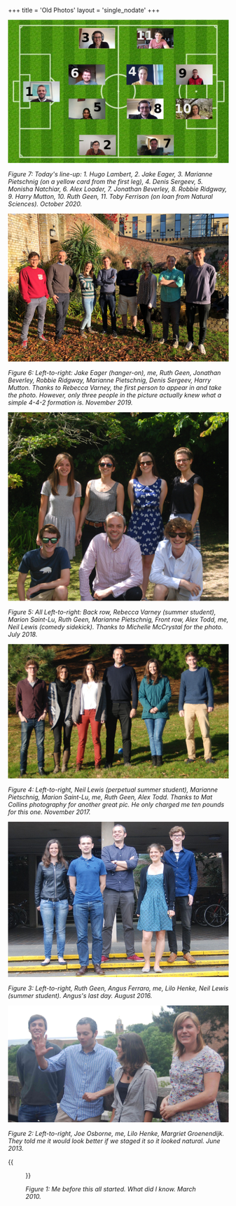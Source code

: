 +++
title = 'Old Photos'
layout = 'single_nodate'
+++

![October 2020](group2020_low.jpg)

*Figure 7: Today's line-up: 1. Hugo Lambert, 2. Jake Eager, 3. Marianne Pietschnig (on a yellow card from the first leg), 
4. Denis Sergeev, 5. Monisha Natchiar, 6. Alex Loader, 7. Jonathan Beverley, 8. Robbie Ridgway, 9. Harry Mutton, 10. Ruth Geen, 
11. Toby Ferrison (on loan from Natural Sciences). October 2020.*


![November 2019](group2019_low.jpg)
 
*Figure 6: Left-to-right: Jake Eager (hanger-on), me, Ruth Geen, Jonathan Beverley, Robbie Ridgway, Marianne Pietschnig, 
Denis Sergeev, Harry Mutton. Thanks to Rebecca Varney, the first person to appear in and take the photo. However, only three 
people in the picture actually knew what a simple 4-4-2 formation is. November 2019.*

![July 2018](group2018_low.jpg)

*Figure 5: All Left-to-right: Back row, Rebecca Varney (summer student), Marion Saint-Lu, Ruth Geen, Marianne Pietschnig, 
Front row, Alex Todd, me, Neil Lewis (comedy sidekick). Thanks to Michelle McCrystal for the photo. July 2018.*

![November 2017](group2017_low.jpg)

*Figure 4: Left-to-right, Neil Lewis (perpetual summer student), Marianne Pietschnig, Marion Saint-Lu, me, Ruth Geen, Alex Todd. 
Thanks to Mat Collins photography for another great pic. He only charged me ten pounds for this one. November 2017.*

![August 2016](group2016_low.jpg)

*Figure 3: Left-to-right, Ruth Geen, Angus Ferraro, me, Lilo Henke, Neil Lewis (summer student). Angus's last day. August 2016.*

![June 2013](group2013_low.jpeg)

*Figure 2: Left-to-right, Joe Osborne, me, Lilo Henke, Margriet Groenendijk. They told me it would look better if we staged it so it looked natural. June 2013.*


{{<figure src="Hugo_65.jpg" align="left" width="300ppx">}}

*Figure 1: Me before this all started. What did I know. March 2010.*
